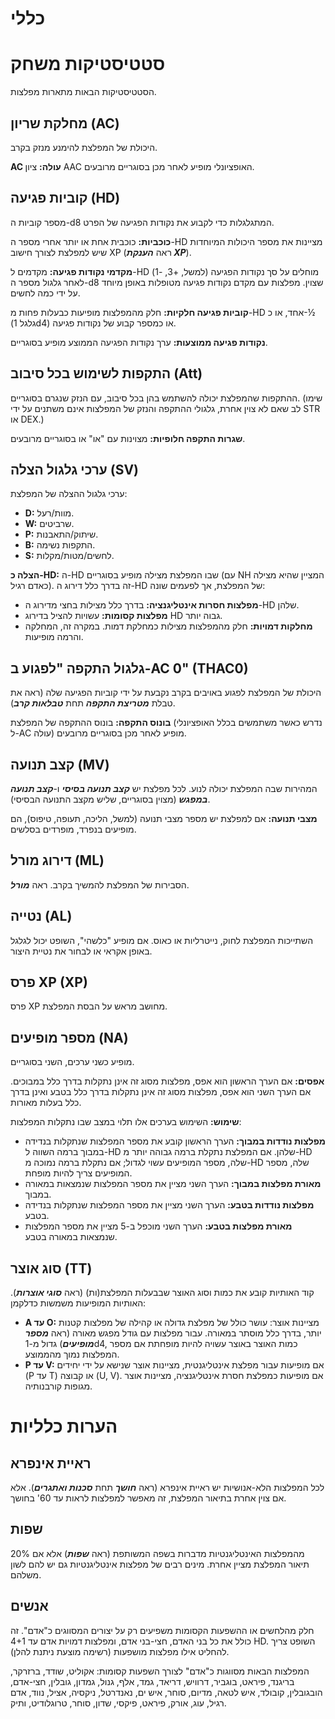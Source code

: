 # כללי

# סטטיסטיקות משחק

הסטטיסטיקות הבאות מתארות מפלצות.

## מחלקת שריון (AC)

היכולת של המפלצת להימנע מנזק בקרב.

**AC עולה:** ציון AAC האופציונלי מופיע לאחר מכן בסוגריים מרובעים.

## קוביות פגיעה (HD)

מספר קוביות ה-d8 המתגלגלות כדי לקבוע את נקודות הפגיעה של הפרט.

**כוכביות:** כוכבית אחת או יותר אחרי מספר ה-HD מציינות את מספר היכולות המיוחדות שיש למפלצת לצורך חישוב XP (ראה ***הענקת XP***).

**מקדמי נקודות פגיעה:** מקדמים ל-HD (למשל, +3, -1) מוחלים על סך נקודות הפגיעה לאחר גלגול מספר ה-d8 שצוין. מפלצות עם מקדם נקודות פגיעה מטופלות באופן מיוחד על ידי כמה לחשים.

**קוביות פגיעה חלקיות:** חלק מהמפלצות מופיעות כבעלות פחות מ-HD אחד, או כ-½ (גלגל 1d4) או כמספר קבוע של נקודות פגיעה.

**נקודות פגיעה ממוצעות:** ערך נקודות הפגיעה הממוצע מופיע בסוגריים.

## התקפות לשימוש בכל סיבוב (Att)

ההתקפות שהמפלצת יכולה להשתמש בהן בכל סיבוב, עם הנזק שנגרם בסוגריים. (שימו לב שאם לא צוין אחרת, גלגולי ההתקפה והנזק של המפלצות אינם משתנים על ידי STR או DEX.)

**שגרות התקפה חלופיות:** מצוינות עם "או" או בסוגריים מרובעים.

## ערכי גלגול הצלה (SV)

ערכי גלגול ההצלה של המפלצת:

- **D:** מוות/רעל.
- **W:** שרביטים.
- **P:** שיתוק/התאבנות.
- **B:** התקפות נשימה.
- **S:** לחשים/מטות/מקלות.

**הצלה כ-HD:** ה-HD שבו המפלצת מצילה מופיע בסוגריים (עם NH המציין שהיא מצילה כאדם רגיל). זה בדרך כלל דירוג ה-HD של המפלצת, אך לפעמים שונה:

- **מפלצות חסרות אינטליגנציה:** בדרך כלל מצילות בחצי מדירוג ה-HD שלהן.
- **מפלצות קסומות:** עשויות להציל בדירוג HD גבוה יותר.
- **מחלקות דמויות:** חלק מהמפלצות מצילות כמחלקת דמות. במקרה זה, המחלקה והרמה מופיעות.

## גלגול התקפה "לפגוע ב-AC 0" (THAC0)

היכולת של המפלצת לפגוע באויבים בקרב נקבעת על ידי קוביות הפגיעה שלה (ראה את טבלת ***מטריצת התקפה*** תחת ***טבלאות קרב***).

**בונוס התקפה:** בונוס ההתקפה של המפלצת (נדרש כאשר משתמשים בכלל האופציונלי ל-AC עולה) מופיע לאחר מכן בסוגריים מרובעים.

## קצב תנועה (MV)

המהירות שבה המפלצת יכולה לנוע. לכל מפלצת יש ***קצב תנועה בסיסי*** ו-***קצב תנועה במפגש*** (מצוין בסוגריים, שליש מקצב התנועה הבסיסי).

**מצבי תנועה:** אם למפלצת יש מספר מצבי תנועה (למשל, הליכה, תעופה, טיפוס), הם מופיעים בנפרד, מופרדים בסלשים.

## דירוג מורל (ML)

הסבירות של המפלצת להמשיך בקרב. ראה ***מורל***.

## נטייה (AL)

השתייכות המפלצת לחוק, נייטרליות או כאוס. אם מופיע "כלשהי", השופט יכול לגלגל באופן אקראי או לבחור את נטיית היצור.

## פרס XP (XP)

פרס XP מחושב מראש על הבסת המפלצת.

## מספר מופיעים (NA)

מופיע כשני ערכים, השני בסוגריים.

**אפסים:** אם הערך הראשון הוא אפס, מפלצות מסוג זה אינן נתקלות בדרך כלל במבוכים. אם הערך השני הוא אפס, מפלצות מסוג זה אינן נתקלות בדרך כלל בטבע ואינן בדרך כלל בעלות מאורות.

**שימוש:** השימוש בערכים אלו תלוי במצב שבו נתקלות המפלצות:

- **מפלצות נודדות במבוך:** הערך הראשון קובע את מספר המפלצות שנתקלות בנדידה במבוך ברמה השווה ל-HD שלהן. אם המפלצת נתקלת ברמה גבוהה יותר מ-HD שלה, מספר המופיעים עשוי לגדול; אם נתקלת ברמה נמוכה מ-HD שלה, מספר המופיעים צריך להיות מופחת.
- **מאורת מפלצות במבוך:** הערך השני מציין את מספר המפלצות שנמצאות במאורה במבוך.
- **מפלצות נודדות בטבע:** הערך השני מציין את מספר המפלצות שנתקלות בנדידה בטבע.
- **מאורת מפלצות בטבע:** הערך השני מוכפל ב-5 מציין את מספר המפלצות שנמצאות במאורה בטבע.

## סוג אוצר (TT)

קוד האותיות קובע את כמות וסוג האוצר שבבעלות המפלצת(ות) (ראה ***סוגי אוצרות***). האותיות המופיעות משמשות כדלקמן:

- **A עד O:** מציינות אוצר: עושר כולל של מפלצת גדולה או קהילה של מפלצות קטנות יותר, בדרך כלל מוסתר במאורה. עבור מפלצות עם גודל מפגש מאורה (ראה ***מספר מופיעים***) גדול מ-1d4, כמות האוצר באוצר עשויה להיות מופחתת אם מספר המפלצות נמוך מהממוצע.
- **P עד V:** אם מופיעות עבור מפלצת אינטליגנטית, מציינות אוצר שנישא על ידי יחידים (P עד T) או קבוצה (U, V). אם מופיעות כמפלצת חסרת אינטליגנציה, מציינות אוצר מגופות קורבנותיה.

# הערות כלליות

## ראיית אינפרא

לכל המפלצות הלא-אנושיות יש ראיית אינפרא (ראה ***חושך*** תחת ***סכנות ואתגרים***). אלא אם צוין אחרת בתיאור המפלצת, זה מאפשר למפלצות לראות עד 60' בחושך.

## שפות

20% מהמפלצות האינטליגנטיות מדברות בשפה המשותפת (ראה ***שפות***) אלא אם תיאור המפלצת מציין אחרת. מינים רבים של מפלצות אינטליגנטיות גם יש להם לשון משלהם.

## אנשים

חלק מהלחשים או ההשפעות הקסומות משפיעים רק על יצורים המסווגים כ"אדם". זה כולל את כל בני האדם, חצי-בני אדם, ומפלצות דמויות אדם עד 4+1 HD. השופט צריך להחליט אילו מפלצות מושפעות (רשימה מוצעת ניתנת להלן).

המפלצות הבאות מסווגות כ"אדם" לצורך השפעות קסומות: אקוליט, שודד, ברזרקר, בריגנד, פיראט, בוגביר, דרוויש, דריאד, גמד, אלף, גנול, גמדון, גובלין, חצי-אדם, הובגובלין, קובולד, איש לטאה, מדיום, סוחר, איש ים, נאנדרטל, ניקסיה, אציל, נווד, אדם רגיל, עוג, אורק, פיראט, פיקסי, שדון, סוחר, טרוגלודיט, ותיק.